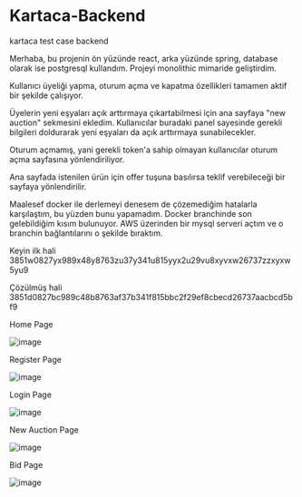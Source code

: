 # Kartaca-Backend

kartaca test case backend

Merhaba, bu projenin ön yüzünde react, arka yüzünde spring, database olarak ise postgresql kullandım. Projeyi monolithic mimaride geliştirdim.

Kullanıcı üyeliği yapma, oturum açma ve kapatma özellikleri tamamen aktif bir şekilde çalışıyor. 

Üyelerin yeni eşyaları açık arttırmaya çıkartabilmesi için ana sayfaya "new auction" sekmesini ekledim. Kullanıcılar buradaki panel sayesinde gerekli bilgileri doldurarak yeni eşyaları da açık arttırmaya sunabilecekler.

Oturum açmamış, yani gerekli token'a sahip olmayan kullanıcılar oturum açma sayfasına yönlendiriliyor.

Ana sayfada istenilen ürün için offer tuşuna basılırsa teklif verebileceği bir sayfaya yönlendirilir.

Maalesef docker ile derlemeyi denesem de çözemediğim hatalarla karşılaştım, bu yüzden bunu yapamadım. Docker branchinde son gelebildiğim kısım bulunuyor. AWS üzerinden bir mysql serveri açtım ve o branchin bağlantılarını o şekilde bıraktım.

Keyin ilk hali 3851w0827yx989x48y8763zu37y341u815yyx2u29vu8xyvxw26737zzxyxw5yu9

Çözülmüş hali  3851d0827bc989c48b8763af37b341f815bbc2f29ef8cbecd26737aacbcd5bf9

Home Page

![image](https://user-images.githubusercontent.com/55889142/229372771-148d970f-c598-4b55-ac13-9e87916f5549.png)

Register Page

![image](https://user-images.githubusercontent.com/55889142/229372786-5388a0b6-4cfe-4d81-9773-4b4a14439e06.png)

Login Page

![image](https://user-images.githubusercontent.com/55889142/229371057-a3ce6a4d-1cdb-471f-ada4-e79309cee73f.png)

New Auction Page

![image](https://user-images.githubusercontent.com/55889142/229372757-937829dc-533c-49d0-88f9-15832cda83e1.png)

Bid Page

![image](https://user-images.githubusercontent.com/55889142/229372838-2ceb97ba-34f3-47f8-ac84-d9212e5e5883.png)
